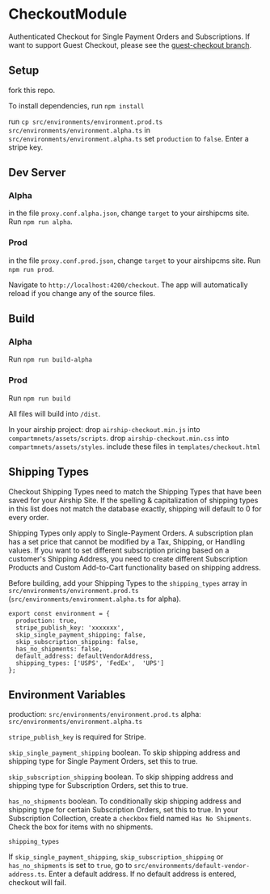 # CheckoutModule

Authenticated Checkout for Single Payment Orders and Subscriptions. If want to support Guest Checkout, please see the [guest-checkout branch](https://github.com/AirshipCMS/Checkout-Module/tree/guest-checkout).

## Setup

fork this repo.

To install dependencies, run `npm install`

run `cp src/environments/environment.prod.ts src/environments/environment.alpha.ts`
in `src/environments/environment.alpha.ts` set `production` to `false`.
Enter a stripe key.

## Dev Server

### Alpha
in the file `proxy.conf.alpha.json`, change `target` to your airshipcms site.
Run `npm run alpha`.

### Prod
in the file `proxy.conf.prod.json`, change `target` to your airshipcms site.
Run `npm run prod`.

Navigate to `http://localhost:4200/checkout`. The app will automatically reload if you change any of the source files.

## Build

### Alpha
Run `npm run build-alpha`

### Prod
Run `npm run build`

All files will build into `/dist`.

In your airship project:
drop `airship-checkout.min.js` into `compartmnets/assets/scripts`.
drop `airship-checkout.min.css` into `compartmnets/assets/styles`.
include these files in `templates/checkout.html`

## Shipping Types

Checkout Shipping Types need to match the Shipping Types that have been saved for your Airship Site. If the spelling & capitalization of shipping types in this list does not match the database exactly, shipping will default to 0 for every order.

Shipping Types only apply to Single-Payment Orders. A subscription plan has a set price that cannot be modified by a Tax, Shipping, or Handling values. If you want to set different subscription pricing based on a customer's Shipping Address, you need to create different Subscription Products and Custom Add-to-Cart functionality based on shipping address.

Before building, add your Shipping Types to the `shipping_types` array in `src/environments/environment.prod.ts` (`src/environments/environment.alpha.ts` for alpha).

```
export const environment = {
  production: true,
  stripe_publish_key: 'xxxxxxx',
  skip_single_payment_shipping: false,
  skip_subscription_shipping: false,
  has_no_shipments: false,
  default_address: defaultVendorAddress,
  shipping_types: ['USPS', 'FedEx',  'UPS']
};
```

## Environment Variables

production: `src/environments/environment.prod.ts`
alpha: `src/environments/environment.alpha.ts`

`stripe_publish_key` is required for Stripe.

`skip_single_payment_shipping` boolean. To skip shipping address and shipping type for Single Payment Orders, set this to true.

`skip_subscription_shipping` boolean. To skip shipping address and shipping type for Subscription Orders, set this to true.

`has_no_shipments` boolean. To conditionally skip shipping address and shipping type for certain Subscription Orders, set this to true. In your Subscription Collection, create a `checkbox` field named `Has No Shipments`. Check the box for items with no shipments.

`shipping_types`

If `skip_single_payment_shipping`, `skip_subscription_shipping` or `has_no_shipments` is set to `true`, go to `src/environments/default-vendor-address.ts`. Enter a default address. If no default address is entered, checkout will fail.
